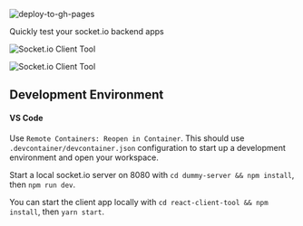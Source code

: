 ![deploy-to-gh-pages](https://github.com/amritb/socketio-client-tool/workflows/deploy-to-gh-pages/badge.svg)

Quickly test your socket.io backend apps

<img src="https://amritb.github.io/socketio-client-tool/ss1.png" alt="Socket.io Client Tool"></img>

<img src="https://amritb.github.io/socketio-client-tool/ss2.png" alt="Socket.io Client Tool"></img>

## Development Environment

#### VS Code

Use `Remote Containers: Reopen in Container`. This should use `.devcontainer/devcontainer.json` configuration to start up a development environment and open your workspace.

Start a local socket.io server on 8080 with `cd dummy-server && npm install`, then `npm run dev`.

You can start the client app locally with `cd react-client-tool && npm install`, then `yarn start`.
